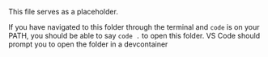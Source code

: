 
This file serves as a placeholder.

If you have navigated to this folder through the terminal and `code` is on your PATH,
you should be able to say `code .` to open this folder. VS Code should prompt you to
open the folder in a devcontainer

